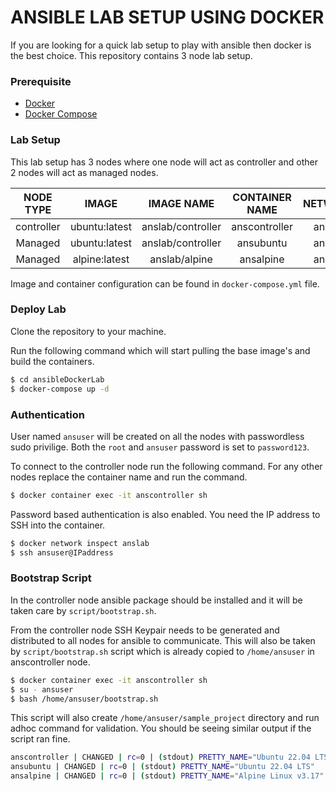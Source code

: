 # ANSIBLE LAB SETUP USING DOCKER

If you are looking for a quick lab setup to play with ansible then docker is the best choice. This repository contains 3 node lab setup.

### Prerequisite

- [Docker](https://docs.docker.com/engine/install/)
- [Docker Compose](https://docs.docker.com/compose/install/)

### Lab Setup

This lab setup has 3 nodes where one node will act as controller and other 2 nodes will act as managed nodes.

| NODE TYPE | IMAGE | IMAGE NAME| CONTAINER NAME | NETWORK |
|:-----:|:-----:|:----:|:-----:|:----:|
| controller | ubuntu:latest | anslab/controller | anscontroller| anslab|
| Managed | ubuntu:latest | anslab/controller | ansubuntu| anslab|
| Managed | alpine:latest | anslab/alpine | ansalpine| anslab|


Image and container configuration can be found in `docker-compose.yml` file. 

### Deploy Lab

Clone the repository to your machine.


Run the following command which will start pulling the base image's and build the containers.

```sh
$ cd ansibleDockerLab
$ docker-compose up -d
```

### Authentication

User named `ansuser` will be created on all the nodes with passwordless sudo privilige. Both the `root` and `ansuser` password is set to `password123`.

To connect to the controller node run the following command. For any other nodes replace the container name and run the command.

```sh
$ docker container exec -it anscontroller sh
```

Password based authentication is also enabled. You need the IP address to SSH into the container.

```sh
$ docker network inspect anslab
$ ssh ansuser@IPaddress
```

### Bootstrap Script

In the controller node ansible package should be installed and it will be taken care by `script/bootstrap.sh`.

From the controller node SSH Keypair needs to be generated and distributed to all nodes for ansible to communicate. This will also be taken by `script/bootstrap.sh` script which is already copied to `/home/ansuser` in anscontroller node.

```sh
$ docker container exec -it anscontroller sh
$ su - ansuser
$ bash /home/ansuser/bootstrap.sh
```

This script will also create `/home/ansuser/sample_project` directory and run adhoc command for validation. You should be seeing similar output if the script ran fine.

```sh
anscontroller | CHANGED | rc=0 | (stdout) PRETTY_NAME="Ubuntu 22.04 LTS"
ansubuntu | CHANGED | rc=0 | (stdout) PRETTY_NAME="Ubuntu 22.04 LTS"
ansalpine | CHANGED | rc=0 | (stdout) PRETTY_NAME="Alpine Linux v3.17"
```

